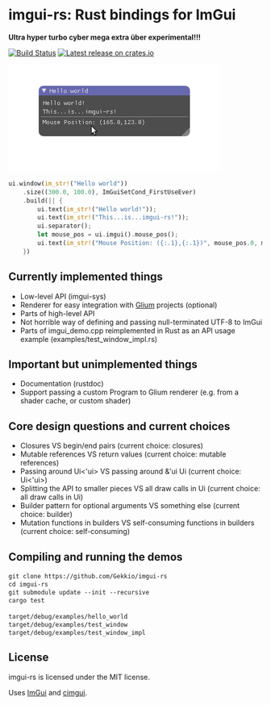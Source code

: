 # imgui-rs: Rust bindings for ImGui

**Ultra hyper turbo cyber mega extra über experimental!!!**

[![Build Status](https://travis-ci.org/Gekkio/imgui-rs.svg?branch=master)](https://travis-ci.org/Gekkio/imgui-rs)
[![Latest release on crates.io](https://meritbadge.herokuapp.com/imgui)](https://crates.io/crates/imgui)

![Hello world](hello_world.png)

```rust
ui.window(im_str!("Hello world"))
    .size((300.0, 100.0), ImGuiSetCond_FirstUseEver)
    .build(|| {
        ui.text(im_str!("Hello world!"));
        ui.text(im_str!("This...is...imgui-rs!"));
        ui.separator();
        let mouse_pos = ui.imgui().mouse_pos();
        ui.text(im_str!("Mouse Position: ({:.1},{:.1})", mouse_pos.0, mouse_pos.1));
    })
```

## Currently implemented things

* Low-level API (imgui-sys)
* Renderer for easy integration with [Glium](https://github.com/tomaka/glium) projects (optional)
* Parts of high-level API
* Not horrible way of defining and passing null-terminated UTF-8 to ImGui
* Parts of imgui\_demo.cpp reimplemented in Rust as an API usage example (examples/test\_window\_impl.rs)

## Important but unimplemented things

* Documentation (rustdoc)
* Support passing a custom Program to Glium renderer (e.g. from a shader cache, or custom shader)

## Core design questions and current choices

* Closures VS begin/end pairs (current choice: closures)
* Mutable references VS return values (current choice: mutable references)
* Passing around Ui&lt;'ui&gt; VS passing around &amp;'ui Ui (current choice: Ui&lt;'ui&gt;)
* Splitting the API to smaller pieces VS all draw calls in Ui (current choice: all draw calls in Ui)
* Builder pattern for optional arguments VS something else (current choice: builder)
* Mutation functions in builders VS self-consuming functions in builders (current choice: self-consuming)

## Compiling and running the demos

    git clone https://github.com/Gekkio/imgui-rs
    cd imgui-rs
    git submodule update --init --recursive
    cargo test

    target/debug/examples/hello_world
    target/debug/examples/test_window
    target/debug/examples/test_window_impl

## License

imgui-rs is licensed under the MIT license.

Uses [ImGui](https://github.com/ocornut/imgui) and [cimgui](https://github.com/Extrawurst/cimgui).
